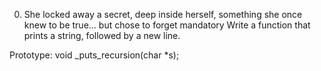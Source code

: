 0. She locked away a secret, deep inside herself, something she once knew to be true... but chose to forget
mandatory
Write a function that prints a string, followed by a new line.

Prototype: void _puts_recursion(char *s);
